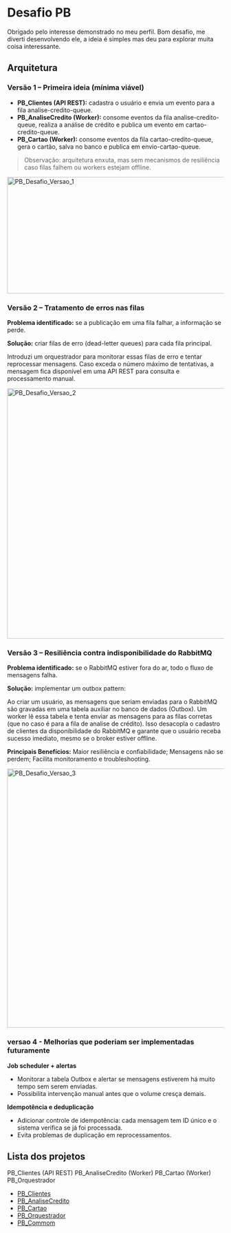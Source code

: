 # Desafio PB

Obrigado pelo interesse demonstrado no meu perfil. Bom desafio, me diverti desenvolvendo ele, a ideia é simples mas deu para explorar muita coisa interessante.

## Arquitetura
### Versão 1 – Primeira ideia (mínima viável)
- **PB_Clientes (API REST):** cadastra o usuário e envia um evento para a fila analise-credito-queue.
- **PB_AnaliseCredito (Worker):** consome eventos da fila analise-credito-queue, realiza a análise de crédito e publica um evento em cartao-credito-queue.
- **PB_Cartao (Worker):** consome eventos da fila cartao-credito-queue, gera o cartão, salva no banco e publica em envio-cartao-queue.
>Observação: arquitetura enxuta, mas sem mecanismos de resiliência caso filas falhem ou workers estejam offline.

<img width="1362" height="271" alt="PB_Desafio_Versao_1" src="https://github.com/user-attachments/assets/43e13766-b679-4aaf-ad65-36ffe98ef8ea" />


### Versão 2 – Tratamento de erros nas filas
**Problema identificado:** se a publicação em uma fila falhar, a informação se perde.

**Solução:** criar filas de erro (dead-letter queues) para cada fila principal.

Introduzi um orquestrador para monitorar essas filas de erro e tentar reprocessar mensagens.
Caso exceda o número máximo de tentativas, a mensagem fica disponível em uma API REST para consulta e processamento manual.

<img width="1421" height="582" alt="PB_Desafio_Versao_2" src="https://github.com/user-attachments/assets/70156913-c279-412e-a039-d6a17fdd6097" />

### Versão 3 – Resiliência contra indisponibilidade do RabbitMQ
**Problema identificado:** se o RabbitMQ estiver fora do ar, todo o fluxo de mensagens falha.

**Solução:** implementar um outbox pattern:

Ao criar um usuário, as mensagens que seriam enviadas para o RabbitMQ são gravadas em uma tabela auxiliar no banco de dados (Outbox).
Um worker lê essa tabela e tenta enviar as mensagens para as filas corretas (que no caso é para a fila de analise de crédito).
Isso desacopla o cadastro de clientes da disponibilidade do RabbitMQ e garante que o usuário receba sucesso imediato, mesmo se o broker estiver offline.

**Principais Benefícios:**
Maior resiliência e confiabilidade;
Mensagens não se perdem;
Facilita monitoramento e troubleshooting.

<img width="1461" height="602" alt="PB_Desafio_Versao_3" src="https://github.com/user-attachments/assets/550e9f69-a1ae-4629-bbe9-558dd25ddeae" />


### versao 4 - Melhorias que poderiam ser implementadas futuramente
**Job scheduler + alertas**
- Monitorar a tabela Outbox e alertar se mensagens estiverem há muito tempo sem serem enviadas.
- Possibilita intervenção manual antes que o volume cresça demais.

**Idempotência e deduplicação**
- Adicionar controle de idempotência: cada mensagem tem ID único e o sistema verifica se já foi processada.
- Evita problemas de duplicação em reprocessamentos.

## Lista dos projetos
PB_Clientes (API REST)
PB_AnaliseCredito (Worker)
PB_Cartao (Worker)
PB_Orquestrador
- [PB_Clientes](https://github.com/DinisSimoes/PB_Clientes)
- [PB_AnaliseCredito](https://github.com/DinisSimoes/PB_AnaliseCredito)
- [PB_Cartao](https://github.com/DinisSimoes/PB_Cartao)
- [PB_Orquestrador](https://github.com/DinisSimoes/PB_Orquestrador)
- [PB_Commom](https://github.com/DinisSimoes/PB_Common)
